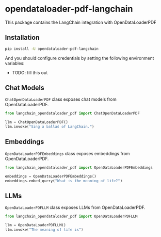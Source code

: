 # opendataloader-pdf-langchain

This package contains the LangChain integration with OpenDataLoaderPDF

## Installation

```bash
pip install -U opendataloader-pdf-langchain
```

And you should configure credentials by setting the following environment variables:

* TODO: fill this out

## Chat Models

`ChatOpenDataLoaderPDF` class exposes chat models from OpenDataLoaderPDF.

```python
from langchain_opendataloader_pdf import ChatOpenDataLoaderPDF

llm = ChatOpenDataLoaderPDF()
llm.invoke("Sing a ballad of LangChain.")
```

## Embeddings

`OpenDataLoaderPDFEmbeddings` class exposes embeddings from OpenDataLoaderPDF.

```python
from langchain_opendataloader_pdf import OpenDataLoaderPDFEmbeddings

embeddings = OpenDataLoaderPDFEmbeddings()
embeddings.embed_query("What is the meaning of life?")
```

## LLMs

`OpenDataLoaderPDFLLM` class exposes LLMs from OpenDataLoaderPDF.

```python
from langchain_opendataloader_pdf import OpenDataLoaderPDFLLM

llm = OpenDataLoaderPDFLLM()
llm.invoke("The meaning of life is")
```
